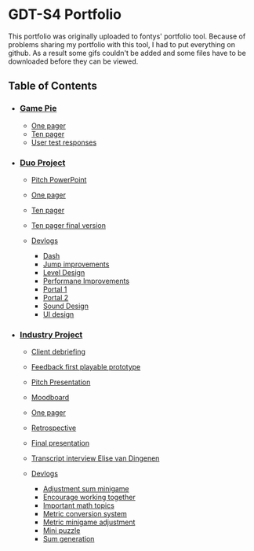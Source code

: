 # GDT-S4 Portfolio
This portfolio was originally uploaded to fontys' portfolio tool. Because of problems sharing my portfolio with this tool, I had to put everything on github. As a result some gifs couldn't be added and some files have to be downloaded before they can be viewed.

## Table of Contents
- ### [Game Pie](https://github.com/Timsel1/GDT-S4Portfolio/tree/main/Portfolio/GamePie)

  - [One pager](https://github.com/Timsel1/GDT-S4Portfolio/blob/main/Portfolio/GamePie/GamePie%20One%20Page%20Design%20Document%20Group%203.pdf)
  - [Ten pager](https://github.com/Timsel1/GDT-S4Portfolio/blob/main/Portfolio/GamePie/Mind_abduction_10_pager.pdf)
  - [User test responses](https://github.com/Timsel1/GDT-S4Portfolio/blob/main/Portfolio/GamePie/Responses.xlsx)

- ### [Duo Project](https://github.com/Timsel1/GDT-S4Portfolio/tree/main/Portfolio/DuoProject)

  - [Pitch PowerPoint](https://github.com/Timsel1/GDT-S4Portfolio/blob/main/Portfolio/DuoProject/Pitch.pptx)
  - [One pager](https://github.com/Timsel1/GDT-S4Portfolio/blob/main/Portfolio/DuoProject/One%20Pager.pdf)
  - [Ten pager](https://github.com/Timsel1/GDT-S4Portfolio/blob/main/Portfolio/DuoProject/Ten%20Pager.pdf)
  - [Ten pager final version](https://github.com/Timsel1/GDT-S4Portfolio/blob/main/Portfolio/DuoProject/Ten%20Pager%20Final%20Version.pdf)

  - [Devlogs](https://github.com/Timsel1/GDT-S4Portfolio/tree/main/Portfolio/DuoProject/Devlogs)
    - [Dash](https://github.com/Timsel1/GDT-S4Portfolio/blob/main/Portfolio/DuoProject/Devlogs/DashDevlog.md)
    - [Jump improvements](https://github.com/Timsel1/GDT-S4Portfolio/blob/main/Portfolio/DuoProject/Devlogs/JumpImprovementsDevlog.md)
    - [Level Design](https://github.com/Timsel1/GDT-S4Portfolio/blob/main/Portfolio/DuoProject/Devlogs/LevelDesignDevlog.md)
    - [Performane Improvements](https://github.com/Timsel1/GDT-S4Portfolio/blob/main/Portfolio/DuoProject/Devlogs/PerformanceImprovementsDevlog.md)
    - [Portal 1](https://github.com/Timsel1/GDT-S4Portfolio/blob/main/Portfolio/DuoProject/Devlogs/PortalDevlog1.md)
    - [Portal 2](https://github.com/Timsel1/GDT-S4Portfolio/blob/main/Portfolio/DuoProject/Devlogs/PortalDevlog2.md)
    - [Sound Design](https://github.com/Timsel1/GDT-S4Portfolio/blob/main/Portfolio/DuoProject/Devlogs/SoundDesignDevlog.md)
    - [UI design](https://github.com/Timsel1/GDT-S4Portfolio/blob/main/Portfolio/DuoProject/Devlogs/UIDesignDevlog.md)

- ### [Industry Project](https://github.com/Timsel1/GDT-S4Portfolio/tree/main/Portfolio/IndustryProject)

  - [Client debriefing](https://github.com/Timsel1/GDT-S4Portfolio/blob/main/Portfolio/IndustryProject/Client%20debriefing.pdf)
  - [Feedback first playable prototype](https://github.com/Timsel1/GDT-S4Portfolio/blob/main/Portfolio/IndustryProject/Feedback%20first%20playable.pdf)
  - [Pitch Presentation](https://github.com/Timsel1/GDT-S4Portfolio/blob/main/Portfolio/DuoProject/Ten%20Pager.pdf)
  - [Moodboard](https://github.com/Timsel1/GDT-S4Portfolio/blob/main/Portfolio/DuoProject/Ten%20Pager%20Final%20Version.pdf)
  - [One pager](https://github.com/Timsel1/GDT-S4Portfolio/blob/main/Portfolio/IndustryProject/One%20Page%20Industry%20project.pdf)
  - [Retrospective](https://github.com/Timsel1/GDT-S4Portfolio/blob/main/Portfolio/IndustryProject/Retrospective.pdf)
  - [Final presentation](https://github.com/Timsel1/GDT-S4Portfolio/blob/main/Portfolio/IndustryProject/Sprint4.pptx)
  - [Transcript interview Elise van Dingenen](https://github.com/Timsel1/GDT-S4Portfolio/blob/main/Portfolio/IndustryProject/Transcript%20interview%2013-12.pdf)

  - [Devlogs](https://github.com/Timsel1/GDT-S4Portfolio/tree/main/Portfolio/IndustryProject/Devlogs)
    - [Adjustment sum minigame](https://github.com/Timsel1/GDT-S4Portfolio/blob/main/Portfolio/IndustryProject/Devlogs/AdjustmentSumMinigameDevlog.md)
    - [Encourage working together](https://github.com/Timsel1/GDT-S4Portfolio/blob/main/Portfolio/IndustryProject/Devlogs/EncourageWorkingTogetherDevlog.md)
    - [Important math topics](https://github.com/Timsel1/GDT-S4Portfolio/blob/main/Portfolio/IndustryProject/Devlogs/ImportantMathTopicsDevlog.md)
    - [Metric conversion system](https://github.com/Timsel1/GDT-S4Portfolio/blob/main/Portfolio/IndustryProject/Devlogs/MetricConversionSystemDevlog.md)
    - [Metric minigame adjustment](https://github.com/Timsel1/GDT-S4Portfolio/blob/main/Portfolio/IndustryProject/Devlogs/MetricMinigameAdjustmentDevlog.md)
    - [Mini puzzle](https://github.com/Timsel1/GDT-S4Portfolio/blob/main/Portfolio/IndustryProject/Devlogs/MiniPuzzleDevlog.md)
    - [Sum generation](https://github.com/Timsel1/GDT-S4Portfolio/blob/main/Portfolio/IndustryProject/Devlogs/SumGenerationDevlog.md)

